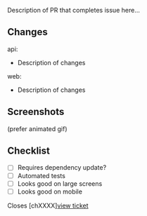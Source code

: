 Description of PR that completes issue here...

## Changes

api:

- Description of changes

web:

- Description of changes

## Screenshots

(prefer animated gif)

## Checklist

- [ ] Requires dependency update?
- [ ] Automated tests
- [ ] Looks good on large screens
- [ ] Looks good on mobile

Closes [chXXXX][view ticket](https://app.clubhouse.io/org/story/XXXX)
